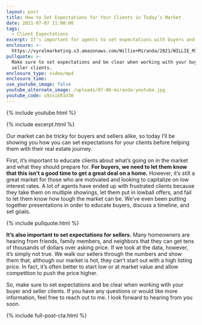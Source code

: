 ```yaml
---
layout: post
title: How to Set Expectations for Your Clients in Today’s Market
date: 2021-07-07 11:00:00
tags:
  - Client Expectations
excerpt: It’s important for agents to set expectations with buyers and sellers.
enclosure: >-
  https://vyralmarketing.s3.amazonaws.com/Willie+Miranda/2021/WILLIE_MIRANDA_SETTING_EXPECTATIONS.mp4
pullquote: >-
  Make sure to set expectations and be clear when working with your buyer and
  seller clients. 
enclosure_type: video/mp4
enclosure_time:
use_youtube_image: false
youtube_alternate_image: /uploads/07-06-miranda-youtube.jpg
youtube_code: u9zxiER1U30
---
```

{% include youtube.html %}

{% include excerpt.html %}

Our market can be tricky for buyers and sellers alike, so today I’ll be showing you how you can set expectations for your clients before helping them with their real estate journey.

First, it’s important to educate clients about what’s going on in the market and what they should prepare for. **For buyers, we need to let them know that this isn’t a good time to get a great deal on a home.** However, it’s still a great market for those who are motivated and looking to capitalize on low interest rates. A lot of agents have ended up with frustrated clients because they take them on multiple showings, let them put in lowball offers, and fail to let them know how tough the market can be. We’ve even been putting together presentations in order to educate buyers, discuss a timeline, and set goals.

{% include pullquote.html %}

**It’s also important to set expectations for sellers.** Many homeowners are hearing from friends, family members, and neighbors that they can get tens of thousands of dollars over asking price. If we look at the data, however, it’s simply not true. We walk our sellers through the numbers and show them that, although our market is hot, they can’t start out with a high listing price. In fact, it’s often better to start low or at market value and allow competition to push the price higher.

So, make sure to set expectations and be clear when working with your buyer and seller clients. If you have any questions or would like more information, feel free to reach out to me. I look forward to hearing from you soon.

{% include full-post-cta.html %}
